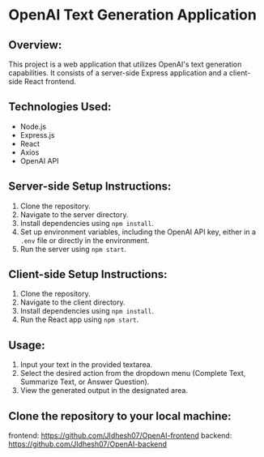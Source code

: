 # OpenAI Text Generation Application

## Overview:
This project is a web application that utilizes OpenAI's text generation capabilities. It consists of a server-side Express application and a client-side React frontend.

## Technologies Used:
- Node.js
- Express.js
- React
- Axios
- OpenAI API

## Server-side Setup Instructions:
1. Clone the repository.
2. Navigate to the server directory.
3. Install dependencies using `npm install`.
4. Set up environment variables, including the OpenAI API key, either in a `.env` file or directly in the environment.
5. Run the server using `npm start`.

## Client-side Setup Instructions:
1. Clone the repository.
2. Navigate to the client directory.
3. Install dependencies using `npm install`.
4. Run the React app using `npm start`.

## Usage:
1. Input your text in the provided textarea.
2. Select the desired action from the dropdown menu (Complete Text, Summarize Text, or Answer Question).
3. View the generated output in the designated area.

## Clone the repository to your local machine:

frontend: https://github.com/JIdhesh07/OpenAI-frontend
backend: https://github.com/JIdhesh07/OpenAI-backend
